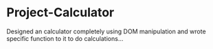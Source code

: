 # Project-Calculator
Designed an calculator completely using DOM manipulation and wrote specific function to it to do calculations...
